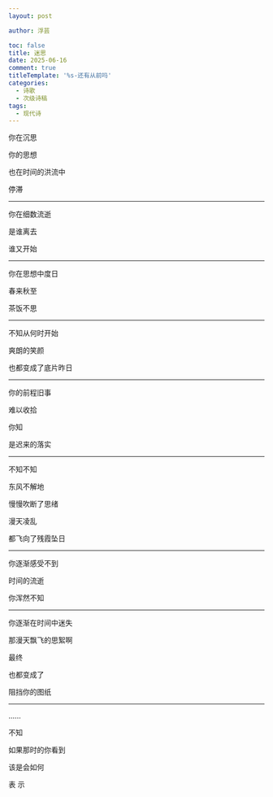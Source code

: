 ```yaml
---
layout: post

author: 浮芸

toc: false
title: 迷思
date: 2025-06-16
comment: true
titleTemplate: '%s-还有从前吗'
categories: 
  - 诗歌
  - 次级诗稿
tags:
  - 现代诗
---
```



你在沉思

你的思想

也在时间的洪流中

停滞

_______________

你在细数流逝

是谁离去

谁又开始

_______________

你在思想中度日

春来秋至

茶饭不思

_______________

不知从何时开始

爽朗的笑颜

也都变成了底片昨日

_______________

你的前程旧事

难以收拾

你知

是迟来的落实

_______________

不知不知

东风不解地

慢慢吹断了思绪

漫天凌乱

都飞向了残霞坠日

_______________

你逐渐感受不到

时间的流逝

你浑然不知

_______________

你逐渐在时间中迷失

那漫天飘飞的思絮啊

最终

也都变成了

阻挡你的图纸

_______________

......


不知

如果那时的你看到

该是会如何

表  示
